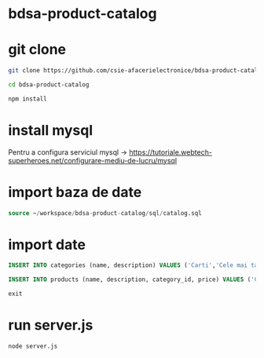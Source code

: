 # bdsa-product-catalog

# git clone

```bash
git clone https://github.com/csie-afacerielectronice/bdsa-product-catalog.git
```

```bash
cd bdsa-product-catalog
```

```bash
npm install
```

# install mysql

Pentru a configura serviciul mysql -> https://tutoriale.webtech-superheroes.net/configurare-mediu-de-lucru/mysql

# import baza de date

```sql
source ~/workspace/bdsa-product-catalog/sql/catalog.sql
```

# import date

```sql
INSERT INTO categories (name, description) VALUES ('Carti','Cele mai tari carti');
```

```sql
INSERT INTO products (name, description, category_id, price) VALUES ('Clean Code', 'Make code great again!', 1, 100);
```

```sql
exit
```

# run server.js

```bash
node server.js
```

